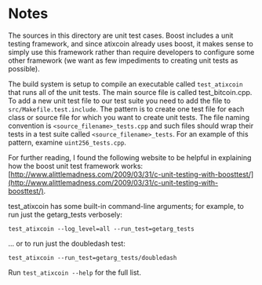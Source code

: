 # Notes
The sources in this directory are unit test cases.  Boost includes a
unit testing framework, and since atixcoin already uses boost, it makes
sense to simply use this framework rather than require developers to
configure some other framework (we want as few impediments to creating
unit tests as possible).

The build system is setup to compile an executable called `test_atixcoin`
that runs all of the unit tests.  The main source file is called
test_bitcoin.cpp. To add a new unit test file to our test suite you need 
to add the file to `src/Makefile.test.include`. The pattern is to create 
one test file for each class or source file for which you want to create 
unit tests.  The file naming convention is `<source_filename>_tests.cpp` 
and such files should wrap their tests in a test suite 
called `<source_filename>_tests`. For an example of this pattern, 
examine `uint256_tests.cpp`.

For further reading, I found the following website to be helpful in
explaining how the boost unit test framework works:
[http://www.alittlemadness.com/2009/03/31/c-unit-testing-with-boosttest/](http://www.alittlemadness.com/2009/03/31/c-unit-testing-with-boosttest/).

test_atixcoin has some built-in command-line arguments; for
example, to run just the getarg_tests verbosely:

    test_atixcoin --log_level=all --run_test=getarg_tests

... or to run just the doubledash test:

    test_atixcoin --run_test=getarg_tests/doubledash

Run `test_atixcoin --help` for the full list.

